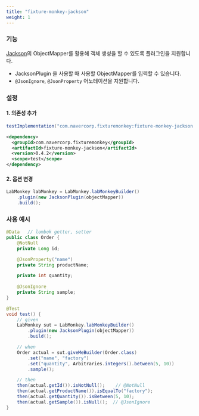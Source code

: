 ```yaml
---
title: "fixture-monkey-jackson"
weight: 1
---
```


### 기능
[Jackson](https://github.com/FasterXML/jackson)의 ObjectMapper를 활용해 객체 생성을 할 수 있도록 플러그인을 지원합니다.
- JacksonPlugin 을 사용할 때 사용할 ObjectMapper를 입력할 수 있습니다.
- `@JsonIgnore`, `@JsonProperty` 어노테이션을 지원합니다.


### 설정
#### 1. 의존성 추가
```groovy
testImplementation("com.navercorp.fixturemonkey:fixture-monkey-jackson:0.4.2")
```

```xml
<dependency>
  <groupId>com.navercorp.fixturemonkey</groupId>
  <artifactId>fixture-monkey-jackson</artifactId>
  <version>0.4.2</version>
  <scope>test</scope>
</dependency>
```

#### 2. 옵션 변경
```java
LabMonkey labMonkey = LabMonkey.labMonkeyBuilder()
    .plugin(new JacksonPlugin(objectMapper))
    .build();
```

### 사용 예시
```java
@Data   // lombok getter, setter
public class Order {
	@NotNull
    private Long id;

	@JsonProperty("name")
    private String productName;

	private int quantity;
	
	@JsonIgnore
	private String sample;
}

@Test
void test() {
	// given
	LabMonkey sut = LabMonkey.labMonkeyBuilder()
		.plugin(new JacksonPlugin(objectMapper))
		.build();

    // when
    Order actual = sut.giveMeBuilder(Order.class)
        .set("name", "factory")
        .set("quantity", Arbitraries.integers().between(5, 10))
        .sample();

    // then
    then(actual.getId()).isNotNull();    // @NotNull
    then(actual.getProductName()).isEqualTo("factory");
    then(actual.getQuantity()).isBetween(5, 10);
    then(actual.getSample()).isNull();  // @JsonIgnore
}
```